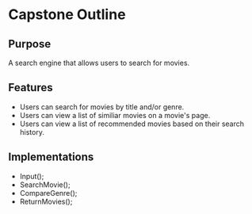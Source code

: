 # Capstone Outline

## Purpose
A search engine that allows users to search for movies.

## Features
- Users can search for movies by title and/or genre.
- Users can view a list of similiar movies on a movie's page.
- Users can view a list of recommended movies based on their search history.

## Implementations
- Input();
- SearchMovie();
- CompareGenre();
- ReturnMovies();
